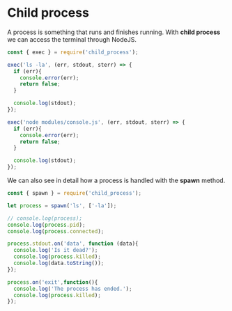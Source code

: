 # Child process
A process is something that runs and finishes running. With **child process** we can access the terminal through NodeJS.

```javascript
const { exec } = require('child_process');

exec('ls -la', (err, stdout, sterr) => {
  if (err){
    console.error(err);
    return false;
  }

  console.log(stdout);
});

exec('node modules/console.js', (err, stdout, sterr) => {
  if (err){
    console.error(err);
    return false;
  }

  console.log(stdout);
});
```

We can also see in detail how a process is handled with the **spawn** method.

```javascript
const { spawn } = require('child_process');

let process = spawn('ls', ['-la']);

// console.log(process);
console.log(process.pid);
console.log(process.connected);

process.stdout.on('data', function (data){
  console.log('Is it dead?');
  console.log(process.killed);
  console.log(data.toString());
});

process.on('exit',function(){
  console.log('The process has ended.');
  console.log(process.killed);
});
```